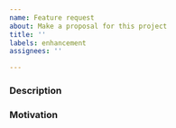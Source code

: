 ```yaml
---
name: Feature request
about: Make a proposal for this project
title: ''
labels: enhancement
assignees: ''

---
```


### Description
<!-- Describe the feature you'd like. -->

### Motivation
<!-- Explain why this feature would be useful. -->
